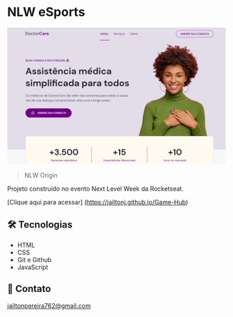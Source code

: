 # NLW eSports

![preview](./.github/preview.png)

> NLW Origin

Projeto construído no evento Next Level Week da Rocketseat.

[Clique aqui para acessar] (https://jailtonj.github.io/Game-Hub)

## 🛠 Tecnologias

- HTML
- CSS
- Git e Github
- JavaScript

## 📩 Contato

jailtonpereira762@gmail.com